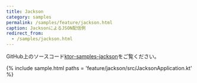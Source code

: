 ```yaml
---
title: Jackson
category: samples
permalink: /samples/feature/jackson.html
caption: JacksonによるJSON配信例
redirect_from:
  - /samples/jackson.html
---
```


GitHub上のソースコード[ktor-samples-jackson](https://github.com/ktorio/ktor-samples/tree/master/feature/jackson)をご覧ください。

{% include sample.html paths = 'feature/jackson/src/JacksonApplication.kt' %}
